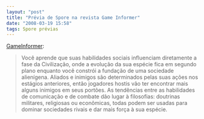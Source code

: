 ```yaml
---
layout: "post"
title: "Prévia de Spore na revista Game Informer"
date: "2008-03-19 15:58"
tags: Spore prévias
---
```


[GameInformer](http://www.miamiherald.com/273/story/462799.html):

> Você aprende que suas habilidades sociais influenciam diretamente a fase da Civilização, onde a evolução da sua espécie fica em segundo plano enquanto você constrói a fundação de uma sociedade alienígena. Aliados e inimigos são determinados pelas suas ações nos estágios anteriores, então jogadores hostis vão ter encontrar mais alguns inimigos em seus portões. As tendências entre as habilidades de comunicação e de combate dão lugar à filosofias: doutrinas militares, religiosas ou econômicas, todas podem ser usadas para dominar sociedades rivais e dar mais força à sua espécie.
